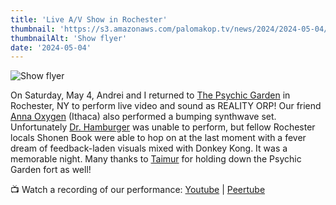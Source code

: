 ```yaml
---
title: 'Live A/V Show in Rochester'
thumbnail: 'https://s3.amazonaws.com/palomakop.tv/news/2024/2024-05-04/psychic_garden_show_flyer.jpg'
thumbnailAlt: 'Show flyer'
date: '2024-05-04'
---
```


<img alt="Show flyer" loading="lazy" src="https://s3.amazonaws.com/palomakop.tv/news/2024/2024-05-04/psychic_garden_show_flyer.jpg"/>
<p>
  On Saturday, May 4, Andrei and I returned to <a href="https://www.instagram.com/the_psychic_garden/" rel="noopener" target="_blank">The Psychic Garden</a> in Rochester, NY to perform live video and sound as REALITY ORP! Our friend <a href="https://annaoxygen.cargo.site/" rel="noopener" target="_blank">Anna Oxygen</a> (Ithaca) also performed a bumping synthwave set. Unfortunately <a href="https://www.instagram.com/drhamburgerz/" rel="noopener" target="_blank">Dr. Hamburger</a> was unable to perform, but fellow Rochester locals Shonen Book were able to hop on at the last moment with a fever dream of feedback-laden visuals mixed with Donkey Kong. It was a memorable night. Many thanks to <a href="https://bit-rot.bandcamp.com/" rel="noopener" target="_blank">Taimur</a> for holding down the Psychic Garden fort as well!
  </p>
<p>
  📺 Watch a recording of our performance: <a href="https://youtu.be/1cz4QXE4YLg" rel="noopener" target="_blank">Youtube</a> | <a href="https://videos.scanlines.xyz/w/7sVx4Gj7TZ8Kg2rC69cgHs" rel="noopener" target="_blank">Peertube</a>
</p>
